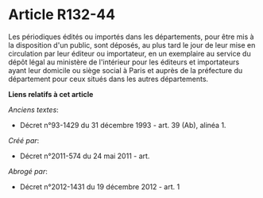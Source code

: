 # Article R132-44

Les périodiques édités ou importés dans les départements, pour être mis à la disposition d'un public, sont déposés, au plus
tard le jour de leur mise en circulation par leur éditeur ou importateur, en un exemplaire au service du dépôt légal au
ministère de l'intérieur pour les éditeurs et importateurs ayant leur domicile ou siège social à Paris et auprès de la
préfecture du département pour ceux situés dans les autres départements.

**Liens relatifs à cet article**

_Anciens textes_:

  - Décret n°93-1429 du 31 décembre 1993 - art. 39 (Ab), alinéa 1.

_Créé par_:

  - Décret n°2011-574 du 24 mai 2011  - art.

_Abrogé par_:

  - Décret n°2012-1431 du 19 décembre 2012 - art. 1
